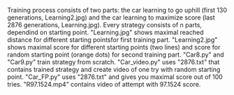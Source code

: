 Training process consists of two parts: the car learning to go uphill (first 130 generations, Learning2.jpg) and the car learning to maximize score (last 2876 generations,  Learning.jpg). Every strategy consists of n parts, dependind on starting point. "Learning.jpg" shows maximal reached distance for different starting pointsfor first training part. "Learning2.jpg" shows maximal score for different starting points (two lines) and score for random starting point (orange dots) for second training part. "Car8.py" and "Car9.py" train strategy from scratch. "Car_video.py" uses "2876.txt" that contains trained strategy and create video of one try with random starting point. "Car_FP.py"  uses "2876.txt" and gives you maximal score out of 100 tries. "R97.1524.mp4" contains video of attempt with 97.1524 score.
